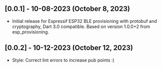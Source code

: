 ## [0.0.1] - 10-08-2023 (October 8, 2023)

* Initial release for Espressif ESP32 BLE provisioning with protobuf and 
  cryptography, Dart 3.0 compatible. Based on version 1.0.0+2 from 
  esp_provisioning.

## [0.0.2] - 10-12-2023 (October 12, 2023)

* Style: Correct lint errors to increase pub points :)